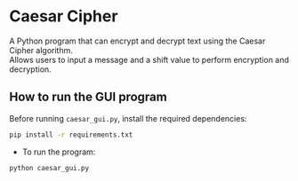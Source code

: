 # Caesar Cipher
A Python program that can encrypt and decrypt text using the Caesar Cipher algorithm. <br>
Allows users to input a message and a shift value to perform encryption and decryption.

## How to run the GUI program
Before running ``caesar_gui.py``, install the required dependencies:

```sh
pip install -r requirements.txt
```

* To run the program:
```sh
python caesar_gui.py
```